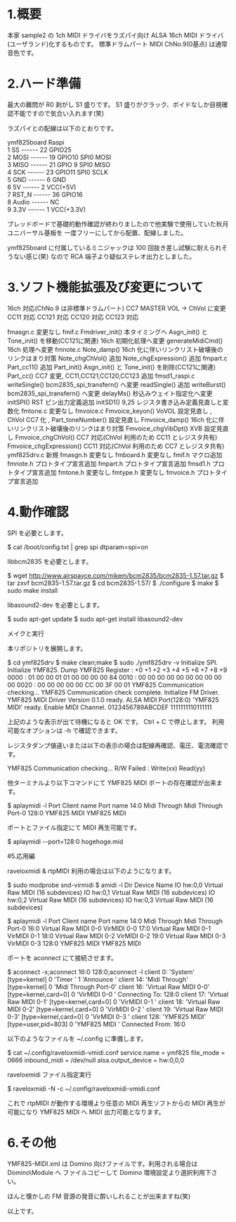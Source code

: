 # 1.概要

本家 sample2 の 1ch MIDI ドライバをラズパイ向け ALSA 16ch MIDI ドライバ(ユーザランド)化するものです。
標準ドラムパート MIDI ChNo.9(0基点) は通常音色です。

# 2.ハード準備

最大の難問が R0 剥がし S1 盛りです。
S1 盛りがクラック、ボイドなしか目視確認不能ですので気合い入れます(笑)

ラズパイとの配線は以下のとおりです。

ymf825board    Raspi  
1 SS    ------ 22 GPIO25  
2 MOSI  ------ 19 GPIO10 SPI0 MOSI  
3 MISO  ------ 21 GPIO 9 SPI0 MISO  
4 SCK   ------ 23 GPIO11 SPI0 SCLK  
5 GND   ------  6 GND  
6 5V    ------  2 VCC(+5V)  
7 RST_N ------ 36 GPIO16  
8 Audio ------ NC  
9 3.3V  ------  1 VCC(+3.3V)  

ブレッドボードで基礎的動作確認が終わりましたので他実験で使用していた秋月ユニバーサル基板を
一度フリーにしてから配置、配線しました。

ymf825board に付属しているミニジャックは 100 回抜き差し試験に耐えられそうない感じ(笑)
なので RCA 端子より疑似ステレオ出力としました。

# 3.ソフト機能拡張及び変更について

 16ch                      対応(ChNo.9 は非標準ドラムパート)
 CC7                       MASTER VOL -> ChVol に変更
 CC11                      対応
 CC121                     対応
 CC120                     対応
 CC123                     対応

 fmasgn.c                  変更なし
 fmif.c
   Fmdriver_init()         本タイミングへ Asgn_init() と Tone_init() を移動(CC121に関連)
                           16ch 初期化処理へ変更
   generateMidiCmd()       16ch 処理へ変更
 fmnote.c
   Note_damp()             16ch 化に伴いリンクリスト破壊後のリンクはまり対策
   Note_chgChVol()         追加
   Note_chgExpression()    追加
 fmpart.c
   Part_cc11()             追加
   Part_init()             Asgn_init() と Tone_init() を削除(CC121に関連)
   Part_cc()               CC7 変更, CC11,CC121,CC120,CC123 追加
 fmsd1_raspi.c
   writeSingle()           bcm2835_spi_transfern() へ変更
   readSingle()            追加
   writeBurst()            bcm2835_spi_transfern() へ変更
   delayMs()               秒込みウェイト指定化へ変更
   initSPI()               RST ピン出力定義追加
   initSD1()               9,25 レジスタ書き込み定義見直しと変数化
 fmtone.c                  変更なし
 fmvoice.c
   Fmvoice_keyon()         VoVOL 設定見直し , ChVol CC7 化 , Part_toneNumber() 設定見直し
   Fmvoice_damp()          16ch 化に伴いリンクリスト破壊後のリンクはまり対策
   Fmvoice_chgVibDpt()     XVB 設定見直し
   Fmvoice_chgChVol()      CC7  対応(ChVol 利用のため CC11 とレジスタ共有)
   Fmvoice_chgExpression() CC11 対応(ChVol 利用のため CC7  とレジスタ共有)
 ymf825drv.c               新規
 fmasgn.h                  変更なし
 fmboard.h                 変更なし
 fmif.h                    マクロ追加
 fmnote.h                  プロトタイプ宣言追加
 fmpart.h                  プロトタイプ宣言追加
 fmsd1.h                   プロトタイプ宣言追加
 fmtone.h                  変更なし
 fmtype.h                  変更なし
 fmvoice.h                 プロトタイプ宣言追加

# 4.動作確認

SPI を必要とします。

$ cat /boot/config.txt | grep spi
dtparam=spi=on

libbcm2835 を必要とします。

$ wget http://www.airspayce.com/mikem/bcm2835/bcm2835-1.57.tar.gz
$ tar zxvf bcm2835-1.57.tar.gz
$ cd bcm2835-1.57/
$ ./configure
$ make
$ sudo make install

libasound2-dev を必要とします。

$ sudo apt-get update
$ sudo apt-get install libasound2-dev

メイクと実行

本リポジトリを展開します。

$ cd ymf825drv
$ make clean;make
$ sudo ./ymf825drv -v
Initialize SPI.
Initialize YMF825.
Dump YMF825 Register
     : +0 +1 +2 +3 +4 +5 +6 +7 +8 +9
0000 : 01 00 00 01 01 00 00 00 00 84
0010 : 00 00 00 00 00 00 00 00 00 00
0020 : 00 00 00 00 00 CC 00 3F 00 01
YMF825 Communication checking...
YMF825 Communication check complete.
Initialize FM Driver.
YMF825 MIDI Driver Version 0.1.0 ready.
ALSA MIDI Port(128:0) 'YMF825 MIDI' ready.
Enable MIDI Channel. 0123456789ABCDEF
                     1111111110111111

上記のような表示が出て待機になると OK です。
Ctrl + C で停止します。
利用可能なオプションは -h で確認できます。

レジスタダンプ値違いまたは以下の表示の場合は配線再確認、電圧、電流確認です。

YMF825 Communication checking...
R/W Failed : Write(xx) Read(yy)

他ターミナルより以下コマンドにて YMF825 MIDI ポートの存在確認が出来ます。

$ aplaymidi -l
 Port    Client name                      Port name
 14:0    Midi Through                     Midi Through Port-0
128:0    YMF825 MIDI                      YMF825 MIDI

ポートとファイル指定にて MIDI 再生可能です。

$ aplaymidi --port=128:0 hogehoge.mid

#5.応用編

raveloxmidi & rtpMIDI 利用の場合は以下のようになります。

$ sudo modprobe snd-virmidi
$ amidi -l
Dir Device    Name
IO  hw:0,0    Virtual Raw MIDI (16 subdevices)
IO  hw:0,1    Virtual Raw MIDI (16 subdevices)
IO  hw:0,2    Virtual Raw MIDI (16 subdevices)
IO  hw:0,3    Virtual Raw MIDI (16 subdevices)

$ aplaymidi -l
 Port    Client name                      Port name
 14:0    Midi Through                     Midi Through Port-0
 16:0    Virtual Raw MIDI 0-0             VirMIDI 0-0
 17:0    Virtual Raw MIDI 0-1             VirMIDI 0-1
 18:0    Virtual Raw MIDI 0-2             VirMIDI 0-2
 19:0    Virtual Raw MIDI 0-3             VirMIDI 0-3
128:0    YMF825 MIDI                      YMF825 MIDI

ポートを aconnect にて接続させます。

$ aconnect -x;aconnect 16:0 128:0;aconnect -l
client 0: 'System' [type=kernel]
    0 'Timer           '
    1 'Announce        '
client 14: 'Midi Through' [type=kernel]
    0 'Midi Through Port-0'
client 16: 'Virtual Raw MIDI 0-0' [type=kernel,card=0]
    0 'VirMIDI 0-0     '
        Connecting To: 128:0
client 17: 'Virtual Raw MIDI 0-1' [type=kernel,card=0]
    0 'VirMIDI 0-1     '
client 18: 'Virtual Raw MIDI 0-2' [type=kernel,card=0]
    0 'VirMIDI 0-2     '
client 19: 'Virtual Raw MIDI 0-3' [type=kernel,card=0]
    0 'VirMIDI 0-3     '
client 128: 'YMF825 MIDI' [type=user,pid=803]
    0 'YMF825 MIDI     '
        Connected From: 16:0

以下のようなファイルを ~/.config に準備します。

$ cat ~/.config/raveloxmidi-vmidi.conf
service.name = ymf825
file_mode = 0666
inbound_midi = /dev/null
alsa.output_device = hw:0,0,0

raveloxmidi ファイル指定実行

$ raveloxmidi -N -c ~/.config/raveloxmidi-vmidi.conf

これで rtpMIDI が動作する環境より任意の MIDI 再生ソフトからの MIDI 再生が可能になり
YMF825 MIDI へ MIDI 出力可能となります。

# 6.その他

YMF825-MIDI.xml は Domino 向けファイルです。利用される場合は Domino\Module へ
ファイルコピーして Domino 環境設定より選択利用下さい。

ほんと懐かしの FM 音源の発音に酔いしれることが出来ますね(笑)

以上です。

